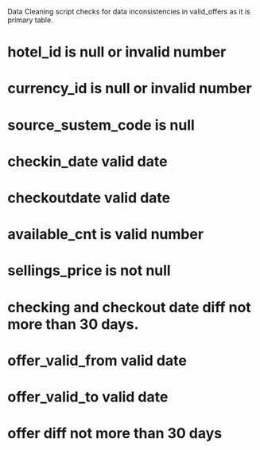 
Data Cleaning script checks for data inconsistencies in valid_offers as it is primary table.

  # hotel_id is null or invalid number
  # currency_id is null or invalid number
  # source_sustem_code is null
  # checkin_date valid date
  # checkoutdate valid date
  # available_cnt is valid number
  # sellings_price is not null
  # checking and checkout date diff not more than 30 days.
  # offer_valid_from valid date
  # offer_valid_to valid date
  # offer diff not more than 30 days
